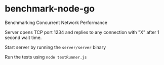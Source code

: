benchmark-node-go
=================

Benchmarking Concurrent Network Performance

Server opens TCP port 1234 and replies to any connection with "X" after 1 second wait time.

Start server by running the `server/server` binary

Run the tests using `node testRunner.js`
